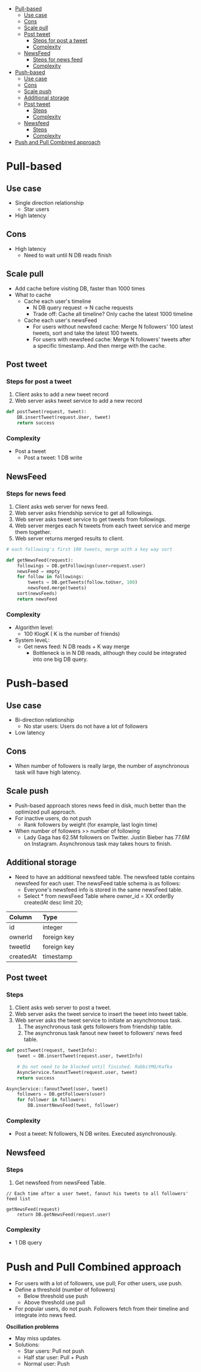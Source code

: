 - [Pull-based](#pull-based)
  - [Use case](#use-case)
  - [Cons](#cons)
  - [Scale pull](#scale-pull)
  - [Post tweet](#post-tweet)
    - [Steps for post a tweet](#steps-for-post-a-tweet)
    - [Complexity](#complexity)
  - [NewsFeed](#newsfeed)
    - [Steps for news feed](#steps-for-news-feed)
    - [Complexity](#complexity-1)
- [Push-based](#push-based)
  - [Use case](#use-case-1)
  - [Cons](#cons-1)
  - [Scale push](#scale-push)
  - [Additional storage](#additional-storage)
  - [Post tweet](#post-tweet-1)
    - [Steps](#steps)
    - [Complexity](#complexity-2)
  - [Newsfeed](#newsfeed-1)
    - [Steps](#steps-1)
    - [Complexity](#complexity-3)
- [Push and Pull Combined approach](#push-and-pull-combined-approach)

# Pull-based
## Use case
* Single direction relationship
  * Star users
* High latency

## Cons
* High latency
  * Need to wait until N DB reads finish

## Scale pull
* Add cache before visiting DB, faster than 1000 times
* What to cache
  * Cache each user's timeline
    * N DB query request -&gt; N cache requests
    * Trade off: Cache all timeline? Only cache the latest 1000 timeline
  * Cache each user's newsFeed
    * For users without newsfeed cache: Merge N followers' 100 latest tweets, sort and take the latest 100 tweets.
    * For users with newsfeed cache: Merge N followers' tweets after a specific timestamp. And then merge with the cache. 


## Post tweet
### Steps for post a tweet
1. Client asks to add a new tweet record
2. Web server asks tweet service to add a new record

```python
def postTweet(request, tweet):
    DB.insertTweet(request.User, tweet)
    return success
```

### Complexity

* Post a tweet
  * Post a tweet: 1 DB write

## NewsFeed
### Steps for news feed
1. Client asks web server for news feed.
2. Web server asks friendship service to get all followings.
3. Web server asks tweet service to get tweets from followings.
4. Web server merges each N tweets from each tweet service and merge them together.
5. Web server returns merged results to client. 

```python
# each following's first 100 tweets, merge with a key way sort

def getNewsFeed(request):
    followings = DB.getFollowings(user=request.user)
    newsFeed = empty
    for follow in followings:
        tweets = DB.getTweets(follow.toUser, 100)
        newsFeed.merge(tweets)
    sort(newsFeeds)
    return newsFeed
```

### Complexity
* Algorithm level: 
  * 100 KlogK \( K is the number of friends\)
* System leveL:
  * Get news feed: N DB reads + K way merge
    * Bottleneck is in N DB reads, although they could be integrated into one big DB query. 

# Push-based
## Use case

* Bi-direction relationship
  * No star users: Users do not have a lot of followers
* Low latency

## Cons
* When number of followers is really large, the number of asynchronous task will have high latency. 

## Scale push
* Push-based approach stores news feed in disk, much better than the optimized pull approach.
* For inactive users, do not push
  * Rank followers by weight \(for example, last login time\)
* When number of followers &gt;&gt; number of following
  * Lady Gaga has 62.5M followers on Twitter. Justin Bieber has 77.6M on Instagram. Asynchronous task may takes hours to finish. 


## Additional storage

* Need to have an additional newsfeed table. The newsfeed table contains newsfeed for each user. The newsFeed table schema is as follows:
  * Everyone's newsfeed info is stored in the same newsFeed table.
  * Select \* from newsFeed Table where owner\_id = XX orderBy createdAt desc limit 20;

| Column | Type |
| :--- | :--- |
| id | integer |
| ownerId | foreign key |
| tweetId | foreign key |
| createdAt | timestamp |

## Post tweet
### Steps
1. Client asks web server to post a tweet.
2. Web server asks the tweet service to insert the tweet into tweet table.
3. Web server asks the tweet service to initiate an asynchronous task.
   1. The asynchronous task gets followers from friendship table.
   2. The asynchronus task fanout new tweet to followers' news feed table. 

```python
def postTweet(request, tweetInfo):
    tweet = DB.insertTweet(request.user, tweetInfo)

    # Do not need to be blocked until finished. RabbitMQ/Kafka
    AsyncService.fanoutTweet(request.user, tweet)
    return success

AsyncService::fanoutTweet(user, tweet)
    followers = DB.getFollowers(user)
    for follower in followers:
        DB.insertNewsFeed(tweet, follower)
```

### Complexity

* Post a tweet: N followers, N DB writes. Executed asynchronously. 

## Newsfeed

### Steps

1. Get newsfeed from newsFeed Table.  

```text
// Each time after a user tweet, fanout his tweets to all followers' feed list

getNewsFeed(request)
    return DB.getNewsFeed(request.user)
```

### Complexity

* 1 DB query


# Push and Pull Combined approach
* For users with a lot of followers, use pull; For other users, use push. 
* Define a threshold \(number of followers\)
  * Below threshold use push
  * Above threshold use pull
* For popular users, do not push. Followers fetch from their timeline and integrate into news feed. 

**Oscillation problems**

* May miss updates. 
* Solutions:
  * Star users: Pull not push
  * Half star user: Pull + Push
  * Normal user: Push

